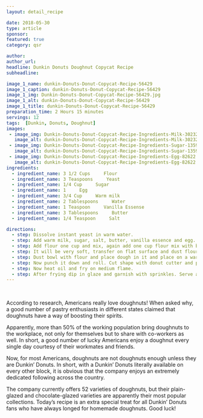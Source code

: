 ```yaml
---
layout: detail_recipe

date: 2018-05-30
type: article
sponsor: 
featured: true
category: qsr

author:  
author_url: 
headline: Dunkin Donuts Doughnut Copycat Recipe 
subheadline: 

image_1_name: dunkin-Donuts-Donut-Copycat-Recipe-56429
image_1_caption: dunkin-Donuts-Donut-Copycat-Recipe-56429
image_1_img: Dunkin-Donuts-Donut-Copycat-Recipe-56429.jpg
image_1_alt: dunkin-Donuts-Donut-Copycat-Recipe-56429
image_1_title: dunkin-Donuts-Donut-Copycat-Recipe-56429
preparation_time: 2 Hours 15 minutes
servings: 12
tags:  [Dunkin, Donuts, Doughnut]
images: 
 - image_img: Dunkin-Donuts-Donut-Copycat-Recipe-Ingredients-Milk-30232.jpg
   image_alt: dunkin-Donuts-Donut-Copycat-Recipe-Ingredients-Milk-30232
 - image_img: Dunkin-Donuts-Donut-Copycat-Recipe-Ingredients-Sugar-13599.jpg
   image_alt: dunkin-Donuts-Donut-Copycat-Recipe-Ingredients-Sugar-13599
 - image_img: Dunkin-Donuts-Donut-Copycat-Recipe-Ingredients-Egg-82622.jpg
   image_alt: dunkin-Donuts-Donut-Copycat-Recipe-Ingredients-Egg-82622
ingredients:
  - ingredient_name: 3 1/2 Cups     Flour
  - ingredient_name: 3 Teaspoons     Yeast
  - ingredient_name: 1/4 Cup     Sugar
  - ingredient_name: 1     Egg
  - ingredient_name: 3/4 Cup     Warm milk
  - ingredient_name: 2 Tablespoons     Water
  - ingredient_name: 1 Teaspoon     Vanilla Essense
  - ingredient_name: 3 Tablespoons     Butter
  - ingredient_name: 1/4 Teaspoon     Salt

directions:
  - step: Dissolve instant yeast in warm water.
  - step: Add warm milk, sugar, salt, butter, vanilla essence and egg. Mix with beater till smooth.
  - step: Add flour one cup and mix, again add one cup flour mix with beater. Add one cup and now use hands to mix it up.
  - step: It will be very soft, transfer on flat surface and dust flour and knead, time to time dust flour and knead till form a perfect dough.
  - step: Dust bowl with flour and place dough in it and place on a warm place for 2 hours. It will be double in size.
  - step: Now punch it down and roll. Cut shape with donut cutter and place on tray for 1/2 hour. They will become double in size.
  - step: Now heat oil and fry on medium flame.
  - step: After frying dip in glaze and garnish with sprinkles. Serve and enjoy.
---
```

	
&nbsp;

<!--more-->According to research, Americans really love doughnuts! When asked why, a good number of pastry enthusiasts in different states claimed that doughnuts have a way of boosting their spirits.

Apparently, more than 50% of the working population bring doughnuts to the workplace, not only for themselves but to share with co-workers as well. In short, a good number of lucky Americans enjoy a doughnut every single day courtesy of their workmates and friends.

Now, for most Americans, doughnuts are not doughnuts enough unless they are Dunkin&rsquo; Donuts. In short, with a Dunkin&rsquo; Donuts literally available on every other block, it is obvious that the company enjoys an extremely dedicated following across the country.

The company currently offers 52 varieties of doughnuts, but their plain-glazed and chocolate-glazed varieties are apparently their most popular collections. Today&rsquo;s recipe is an extra special treat for all Dunkin&rsquo; Donuts fans who have always longed for homemade doughnuts. Good luck!